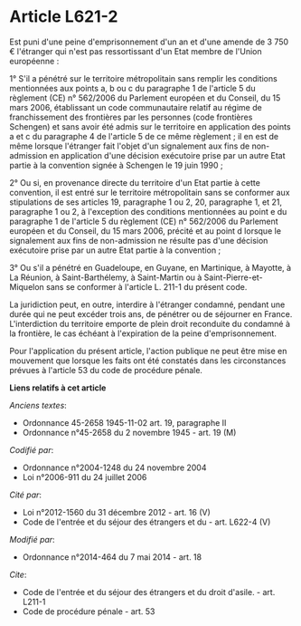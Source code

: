 # Article L621-2

Est puni d'une peine d'emprisonnement d'un an et d'une amende de 3 750 € l'étranger qui n'est pas ressortissant d'un Etat
membre de l'Union européenne : 

1° S'il a pénétré sur le territoire métropolitain sans remplir les conditions mentionnées aux points a, b ou c du paragraphe
1 de l'article 5 du règlement (CE) n° 562/2006 du Parlement européen et du Conseil, du 15 mars 2006, établissant un code
communautaire relatif au régime de franchissement des frontières par les personnes (code frontières Schengen) et sans avoir
été admis sur le territoire en application des points a et c du paragraphe 4 de l'article 5 de ce même règlement ; il en est
de même lorsque l'étranger fait l'objet d'un signalement aux fins de non-admission en application d'une décision exécutoire
prise par un autre Etat partie à la convention signée à Schengen le 19 juin 1990 ; 

2° Ou si, en provenance directe du territoire d'un Etat partie à cette convention, il est entré sur le territoire
métropolitain sans se conformer aux stipulations de ses articles 19, paragraphe 1 ou 2, 20, paragraphe 1, et 21, paragraphe 1
ou 2, à l'exception des conditions mentionnées au point e du paragraphe 1 de l'article 5 du règlement (CE) n° 562/2006 du
Parlement européen et du Conseil, du 15 mars 2006, précité et au point d lorsque le signalement aux fins de non-admission ne
résulte pas d'une décision exécutoire prise par un autre Etat partie à la convention ; 

3° Ou s'il a pénétré en Guadeloupe, en Guyane, en Martinique, à Mayotte, à La Réunion, à Saint-Barthélemy, à Saint-Martin ou
à Saint-Pierre-et-Miquelon sans se conformer à l'article L. 211-1 du présent code. 

La juridiction peut, en outre, interdire à l'étranger condamné, pendant une durée qui ne peut excéder trois ans, de pénétrer
ou de séjourner en France. L'interdiction du territoire emporte de plein droit reconduite du condamné à la frontière, le cas
échéant à l'expiration de la peine d'emprisonnement. 

Pour l'application du présent article, l'action publique ne peut être mise en mouvement que lorsque les faits ont été
constatés dans les circonstances prévues à l'article 53 du code de procédure pénale.

**Liens relatifs à cet article**

_Anciens textes_:

  - Ordonnance 45-2658 1945-11-02 art. 19, paragraphe II
  - Ordonnance n°45-2658 du 2 novembre 1945 - art. 19 (M)

_Codifié par_:

  - Ordonnance n°2004-1248 du 24 novembre 2004
  - Loi n°2006-911 du 24 juillet 2006

_Cité par_:

  - Loi n°2012-1560 du 31 décembre 2012 - art. 16 (V)
  - Code de l'entrée et du séjour des étrangers et du  - art. L622-4 (V)

_Modifié par_:

  - Ordonnance n°2014-464 du 7 mai 2014 - art. 18

_Cite_:

  - Code de l'entrée et du séjour des étrangers et du droit d'asile. - art. L211-1
  - Code de procédure pénale - art. 53
